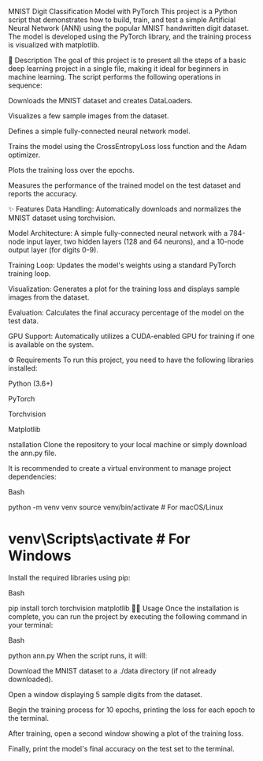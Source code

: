 MNIST Digit Classification Model with PyTorch
This project is a Python script that demonstrates how to build, train, and test a simple Artificial Neural Network (ANN) using the popular MNIST handwritten digit dataset. The model is developed using the PyTorch library, and the training process is visualized with matplotlib.

📝 Description
The goal of this project is to present all the steps of a basic deep learning project in a single file, making it ideal for beginners in machine learning. The script performs the following operations in sequence:

Downloads the MNIST dataset and creates DataLoaders.

Visualizes a few sample images from the dataset.

Defines a simple fully-connected neural network model.

Trains the model using the CrossEntropyLoss loss function and the Adam optimizer.

Plots the training loss over the epochs.

Measures the performance of the trained model on the test dataset and reports the accuracy.

✨ Features
Data Handling: Automatically downloads and normalizes the MNIST dataset using torchvision.

Model Architecture: A simple fully-connected neural network with a 784-node input layer, two hidden layers (128 and 64 neurons), and a 10-node output layer (for digits 0-9).

Training Loop: Updates the model's weights using a standard PyTorch training loop.

Visualization: Generates a plot for the training loss and displays sample images from the dataset.

Evaluation: Calculates the final accuracy percentage of the model on the test data.

GPU Support: Automatically utilizes a CUDA-enabled GPU for training if one is available on the system.

⚙️ Requirements
To run this project, you need to have the following libraries installed:

Python (3.6+)

PyTorch

Torchvision

Matplotlib

nstallation
Clone the repository to your local machine or simply download the ann.py file.

It is recommended to create a virtual environment to manage project dependencies:

Bash

python -m venv venv
source venv/bin/activate  # For macOS/Linux
# venv\Scripts\activate   # For Windows
Install the required libraries using pip:

Bash

pip install torch torchvision matplotlib
🏃‍♀️ Usage
Once the installation is complete, you can run the project by executing the following command in your terminal:

Bash

python ann.py
When the script runs, it will:

Download the MNIST dataset to a ./data directory (if not already downloaded).

Open a window displaying 5 sample digits from the dataset.

Begin the training process for 10 epochs, printing the loss for each epoch to the terminal.

After training, open a second window showing a plot of the training loss.

Finally, print the model's final accuracy on the test set to the terminal.
